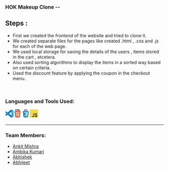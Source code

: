 ### HOK Makeup Clone --

## Steps :
- First we created the frontend of the website and tried to clone it.
- We created separate files for the pages like created .html , .css and .js for each of the web page.
- We used local storage for saving the details of the users , items stored in the cart , etcetera.
- Also used sorting algorithms to display the items in a sorted way based on certain criteria.
- Used the discount feature by applying the coupon in the checkout menu.

<br />

### Languages and Tools Used:

<img align="left" alt="Visual Studio Code" width="26px" src="https://raw.githubusercontent.com/github/explore/80688e429a7d4ef2fca1e82350fe8e3517d3494d/topics/visual-studio-code/visual-studio-code.png" />

<img align="left" alt="HTML5" width="26px" src="https://raw.githubusercontent.com/github/explore/80688e429a7d4ef2fca1e82350fe8e3517d3494d/topics/html/html.png" />
<img align="left" alt="CSS3" width="26px" src="https://raw.githubusercontent.com/github/explore/80688e429a7d4ef2fca1e82350fe8e3517d3494d/topics/css/css.png" />

<img align="left" alt="JavaScript" width="26px" src="https://raw.githubusercontent.com/github/explore/80688e429a7d4ef2fca1e82350fe8e3517d3494d/topics/javascript/javascript.png" />
<br />
<br />

---

### Team Members:

- [Ankit Mishra](https://github.com/Ankit-Mishra07)
- [Ambika Kumari](https://github.com/ambika13kumari)
- [Abhishek]() 
- [Abhijeet]()

